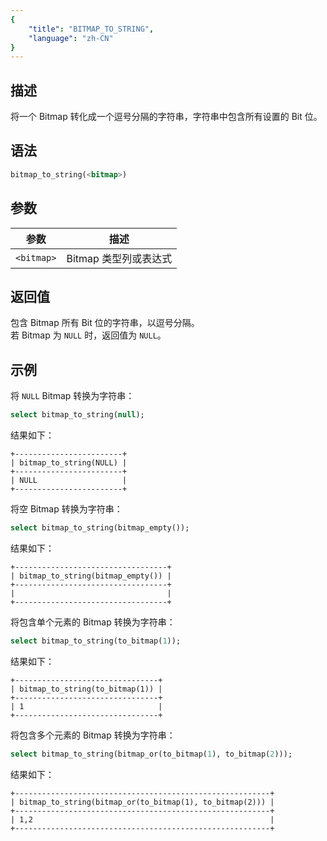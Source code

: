 ```yaml
---
{
    "title": "BITMAP_TO_STRING",
    "language": "zh-CN"
}
---
```


<!-- 
Licensed to the Apache Software Foundation (ASF) under one
or more contributor license agreements.  See the NOTICE file
distributed with this work for additional information
regarding copyright ownership.  The ASF licenses this file
to you under the Apache License, Version 2.0 (the
"License"); you may not use this file except in compliance
with the License.  You may obtain a copy of the License at
  http://www.apache.org/licenses/LICENSE-2.0
Unless required by applicable law or agreed to in writing,
software distributed under the License is distributed on an
"AS IS" BASIS, WITHOUT WARRANTIES OR CONDITIONS OF ANY
KIND, either express or implied.  See the License for the
specific language governing permissions and limitations
under the License.
-->

## 描述

将一个 Bitmap 转化成一个逗号分隔的字符串，字符串中包含所有设置的 Bit 位。

## 语法

```sql
bitmap_to_string(<bitmap>)
```

## 参数

| 参数        | 描述             |
|-----------|----------------|
| `<bitmap>` | Bitmap 类型列或表达式 |

## 返回值

包含 Bitmap 所有 Bit 位的字符串，以逗号分隔。  
若 Bitmap 为 `NULL` 时，返回值为 `NULL`。

## 示例

将 `NULL` Bitmap 转换为字符串：

```sql
select bitmap_to_string(null);
```

结果如下：

```text
+------------------------+
| bitmap_to_string(NULL) |
+------------------------+
| NULL                   |
+------------------------+
```

将空 Bitmap 转换为字符串：

```sql
select bitmap_to_string(bitmap_empty());
```

结果如下：

```text
+----------------------------------+
| bitmap_to_string(bitmap_empty()) |
+----------------------------------+
|                                  |
+----------------------------------+
```

将包含单个元素的 Bitmap 转换为字符串：

```sql
select bitmap_to_string(to_bitmap(1));
```

结果如下：

```text
+--------------------------------+
| bitmap_to_string(to_bitmap(1)) |
+--------------------------------+
| 1                              |
+--------------------------------+
```

将包含多个元素的 Bitmap 转换为字符串：

```sql
select bitmap_to_string(bitmap_or(to_bitmap(1), to_bitmap(2)));
```

结果如下：

```text
+---------------------------------------------------------+
| bitmap_to_string(bitmap_or(to_bitmap(1), to_bitmap(2))) |
+---------------------------------------------------------+
| 1,2                                                     |
+---------------------------------------------------------+
```
